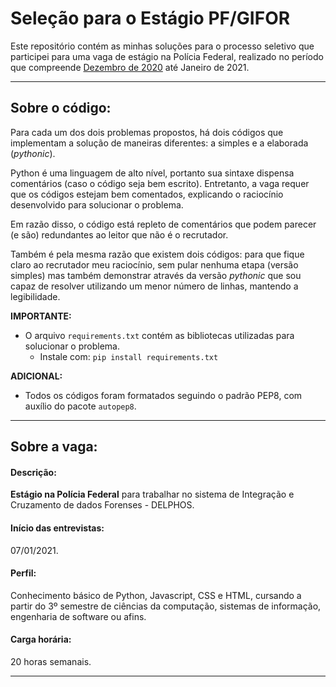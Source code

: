 # Seleção para o Estágio PF/GIFOR

Este repositório contém as minhas soluções para o processo seletivo que participei para uma vaga de estágio na Polícia Federal, realizado no período que compreende <u>Dezembro de 2020</u> até </u>Janeiro de 2021</u>.

<hr>

## Sobre o código:

Para cada um dos dois problemas propostos, há dois códigos que implementam a solução de maneiras diferentes: a simples e a elaborada (*pythonic*).

Python é uma linguagem de alto nível, portanto sua sintaxe dispensa comentários (caso o código seja bem escrito). Entretanto, a vaga requer que os códigos estejam bem comentados, explicando o raciocínio desenvolvido para solucionar o problema.

Em razão disso, o código está repleto de comentários que podem parecer (e são) redundantes ao leitor que não é o recrutador.

Também é pela mesma razão que existem dois códigos: para que fique claro ao recrutador meu raciocínio, sem pular nenhuma etapa (versão simples) mas também demonstrar através da versão *pythonic* que sou capaz de resolver utilizando um menor número de linhas, mantendo a legibilidade.

**IMPORTANTE:**

 - O arquivo `requirements.txt` contém as bibliotecas utilizadas para solucionar o problema.
    -  Instale com:
    `pip install requirements.txt`

**ADICIONAL:**

- Todos os códigos foram formatados seguindo o padrão PEP8, com auxílio do pacote `autopep8`.

<hr>

## Sobre a vaga:

#### Descrição:
**Estágio na Polícia Federal** para trabalhar no sistema de Integração e Cruzamento de dados Forenses - DELPHOS.


#### Início das entrevistas:
07/01/2021.

#### Perfil:

Conhecimento básico de Python, Javascript, CSS e HTML, cursando a partir do 3º semestre de ciências da computação, sistemas de informação, engenharia de software ou afins.

#### Carga horária:

20 horas semanais.

<hr>

